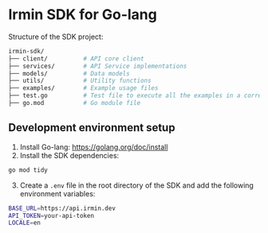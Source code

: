 # Irmin SDK for Go-lang

Structure of the SDK project:

```bash
irmin-sdk/
├── client/          # API core client
├── services/        # API Service implementations
├── models/          # Data models
├── utils/           # Utility functions
├── examples/        # Example usage files
├── test.go          # Test file to execute all the examples in a correct order
├── go.mod           # Go module file
```

## Development environment setup

1. Install Go-lang: https://golang.org/doc/install
2. Install the SDK dependencies:

```bash
go mod tidy
```

3. Create a `.env` file in the root directory of the SDK and add the following environment variables:

```bash
BASE_URL=https://api.irmin.dev
API_TOKEN=your-api-token
LOCALE=en
```
